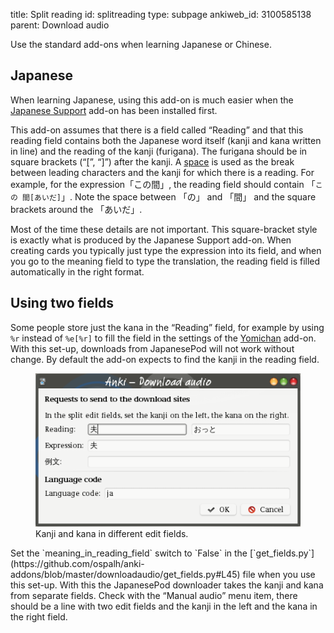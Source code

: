 title: Split reading
id: splitreading
type: subpage
ankiweb_id: 3100585138
parent: Download audio

Use the standard add-ons when learning Japanese or Chinese.

## Japanese

When learning Japanese, using this add-on is much easier when the
[Japanese Support](https://ankiweb.net/shared/info/3918629684) add-on
has been installed first.

This add-on assumes that there is a field called “Reading” and that
this reading field contains both the Japanese word itself (kanji and
kana written in line) and the reading of the kanji (furigana).  The
furigana should be in square brackets
(“[\[](http://www.fileformat.info/info/unicode/char/5b/index.htm)”,
“[\]](http://www.fileformat.info/info/unicode/char/5d/index.htm)”)
after the kanji. A
[space](http://www.fileformat.info/info/unicode/char/20/index.htm) is
used as the break between leading characters and the kanji for which
there is a reading. For example, for the expression「この間」, the
reading field should contain 「`この 間[あいだ]`」.  Note the space
between 「の」 and 「間」 and the square brackets around the 「あいだ」.

Most of the time these details are not important. This square-bracket
style is exactly what is produced by the Japanese Support add-on. When
creating cards you typically just type the expression into its field,
and when you go to the meaning field to type the translation, the
reading field is filled automatically in the right format.


## Using two fields

Some people store just the kana in the “Reading” field, for example by
using `%r` instead of `%e[%r]` to fill the field in the settings of
the [Yomichan](https://ankiweb.net/shared/info/934748696) add-on.
With this set-up, downloads from JapanesePod will not work without
change. By default the add-on expects to find the kanji in the reading
field.

<figure>
<img src="images/update_kanji_kana.png" alt="Anki Download audio dialog
window. Text: Requests send to the download sites. Reading. Edit texts:
夫 おっと, Text: Expression. Edit text 夫.">
<figcaption>Kanji and kana in different edit fields.</figcaption>
</figure>
Set the `meaning_in_reading_field` switch to `False` in the
[`get_fields.py`](https://github.com/ospalh/anki-addons/blob/master/downloadaudio/get_fields.py#L45)
file when you use this set-up. With this the JapanesePod downloader
takes the kanji and kana from separate fields. Check with the “Manual
audio” menu item, there should be a line with two edit fields and the
kanji in the left and the kana in the right field.
